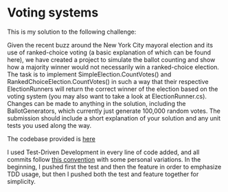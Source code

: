 # Voting systems
This is my solution to the following challenge:

Given the recent buzz around the New York City mayoral election and its use of ranked-choice voting (a basic explanation of which can be found here), we have created a project to simulate the ballot counting and show how a majority winner would not necessarily win a ranked-choice election. The task is to implement SimpleElection.CountVotes() and RankedChoiceElection.CountVotes() in such a way that their respective ElectionRunners will return the correct winner of the election based on the voting system (you may also want to take a look at ElectionRunner.cs). Changes can be made to anything in the solution, including the BallotGenerators, which currently just generate 100,000 random votes. The submission should include a short explanation of your solution and any unit tests you used along the way.

The codebase provided is [here](https://github.com/enzobonansea/voting-systems/commit/fc4c2246692940f15a312e4de40dd52b73b276e4)

I used Test-Driven Development in every line of code added, and all commits follow [this convention](https://www.conventionalcommits.org/en/v1.0.0/) with some personal variations. In the beginning, I pushed first the test and then the feature in order to emphasize TDD usage, but then I pushed both the test and feature together for simplicity.
